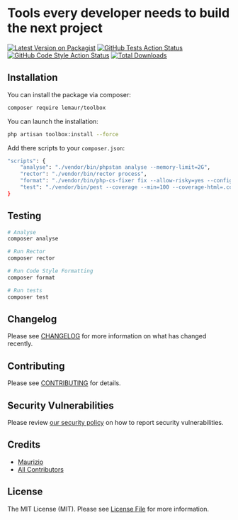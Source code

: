 # Tools every developer needs to build the next project

[![Latest Version on Packagist](https://img.shields.io/packagist/v/lemaur/toolbox.svg?style=flat-square)](https://packagist.org/packages/lemaur/toolbox)
[![GitHub Tests Action Status](https://img.shields.io/github/workflow/status/lemaur/toolbox/run-tests?label=tests)](https://github.com/lemaur/toolbox/actions?query=workflow%3Arun-tests+branch%3Amaster)
[![GitHub Code Style Action Status](https://img.shields.io/github/workflow/status/lemaur/toolbox/Check%20&%20fix%20styling?label=code%20style)](https://github.com/lemaur/toolbox/actions?query=workflow%3A"Check+%26+fix+styling"+branch%3Amaster)
[![Total Downloads](https://img.shields.io/packagist/dt/lemaur/toolbox.svg?style=flat-square)](https://packagist.org/packages/lemaur/toolbox)

## Installation

You can install the package via composer:

```bash
composer require lemaur/toolbox
```

You can launch the installation:

```bash
php artisan toolbox:install --force
```

Add there scripts to your `composer.json`:
```bash
"scripts": {
    "analyse": "./vendor/bin/phpstan analyse --memory-limit=2G",
    "rector": "./vendor/bin/rector process",
    "format": "./vendor/bin/php-cs-fixer fix --allow-risky=yes --config vendor/thecodingmachine/safe/rector-migrate-0.7.php",
    "test": "./vendor/bin/pest --coverage --min=100 --coverage-html=.coverage --coverage-clover=coverage.xml --printer mheap\\GithubActionsReporter\\Printer",
}
```

## Testing

```bash
# Analyse
composer analyse

# Run Rector
composer rector

# Run Code Style Formatting
composer format

# Run tests
composer test
```

## Changelog

Please see [CHANGELOG](CHANGELOG.md) for more information on what has changed recently.

## Contributing

Please see [CONTRIBUTING](.github/CONTRIBUTING.md) for details.

## Security Vulnerabilities

Please review [our security policy](../../security/policy) on how to report security vulnerabilities.

## Credits

- [Maurizio](https://github.com/lemaur)
- [All Contributors](../../contributors)

## License

The MIT License (MIT). Please see [License File](LICENSE.md) for more information.
